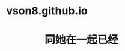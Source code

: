 # vson8.github.io
<style>
    .content {
        width: 300px;
        height: 300px;
        margin: 0 auto;
    }
</style>
<meta http-equiv="Content-Type" content="text/html; charset=utf-8" />
<div class="content">
<p id="p1"></p>
<h1>同她在一起已经</h1>
<h1 id="h1"></h1>
<p id="p2"></p>
</div>
<title>顺计时</title>
<script>
function Spandays(d1,d2){
var daysList = [
0,
31,
31+28,
31+28+31,
31+28+31+30,
31+28+31+30+31,
31+28+31+30+31+30,
31+28+31+30+31+30+31,
31+28+31+30+31+30+31+31,
31+28+31+30+31+30+31+31+30,
31+28+31+30+31+30+31+31+30+31,
31+28+31+30+31+30+31+31+30+31+30
];
var lDaysList = [
0,
31,
31+29,
31+28+31,
31+28+31+30,
31+28+31+30+31,
31+28+31+30+31+30,
31+28+31+30+31+30+31,
31+28+31+30+31+30+31+31,
31+28+31+30+31+30+31+31+30,
31+28+31+30+31+30+31+31+30+31,
31+28+31+30+31+30+31+31+30+31+30
];

var a_d1 = d1.split("-");
var a_d2 = d2.split("-");
var y1 = a_d1[0];
var y2 = a_d2[0];
var m1 = a_d1[1];
var m2 = a_d2[1];
var ds1 = a_d1[2];
var ds2 = a_d2[2];
if(y1 % 4 !== 0){
	var re_ds1 = 365 - (Number(daysList[m1-1]) + Number(ds1));
	var re_ds2 = Number(daysList[m2-1]) + Number(ds2);
}else{
	var re_ds1 = 366 - (Number(lDaysList[m1-1]) + Number(ds1));
	var re_ds2 = Number(lDaysList[m2-1]) + Number(ds2);
}
var re_ds3 = (y2-y1-1)*365;
var re_days = Number(re_ds3)+Number(re_ds1)+Number(re_ds2);
return(re_days);
}
setInterval(function (){
var date = new Date();
var mainDate = date.getFullYear()+"-"+(Number(date.getMonth())+1)+"-"+date.getDate();
var spanDay = Spandays("2020-2-13",mainDate);
if((spanDay-1)%365===0)
	document.getElementById("p1").innerHTML = (spanDay/365) + "年前的今天，你们相识了。";
//Eggs
if(spanDay-1==520){
	document.getElementById("p1").innerHTML = "zch2020年3月29号写的程序：久违的第520天到了！！！";
}
if(spanDay-1==1314){
	document.getElementById("p1").innerHTML = "zch2020年3月29号写的程序：久违的第1314天到了！！！";
}
//Eggsend
var y = (spanDay/365).toFixed(2);
var mt = (spanDay/30).toFixed(2);
var h = date.getHours();
var m = date.getMinutes();
var s = date.getSeconds();
spanDay = (spanDay-1) + "日" + h + "时" + m + "分" + s + "秒";
document.getElementById("h1").innerHTML = spanDay;
document.getElementById("p2").innerHTML = "约" + y + "年，" + mt + "月";
},1000);
</script>
